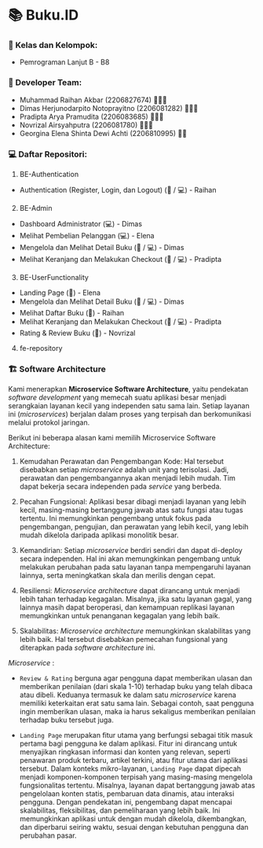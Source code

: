 # 📚 Buku.ID

### 📝 Kelas dan Kelompok:
* Pemrograman Lanjut B - B8

### 👤 Developer Team:
* Muhammad Raihan Akbar (2206827674) 🧔🏻‍♂️
* Dimas Herjunodarpito Notoprayitno (2206081282) 🧔🏻‍♂️
* Pradipta Arya Pramudita (2206083685) 🧔🏻‍♂️
* Novrizal Airsyahputra (2206081780) 🧔🏻‍♂️
* Georgina Elena Shinta Dewi Achti (2206810995) 👩🏻

### 💻 Daftar Repositori:

1. BE-Authentication

- Authentication (Register, Login, dan Logout)  (🙋 / 💻) - Raihan

2. BE-Admin

- Dashboard Administrator (💻) - Dimas
- Melihat Pembelian Pelanggan (💻) - Elena
- Mengelola dan Melihat Detail Buku  (🙋 / 💻) - Dimas
- Melihat Keranjang dan Melakukan Checkout  (🙋 / 💻) - Pradipta

3. BE-UserFunctionality

- Landing Page (🙋) - Elena
- Mengelola dan Melihat Detail Buku  (🙋 / 💻) - Dimas
- Melihat Daftar Buku (🙋) - Raihan
- Melihat Keranjang dan Melakukan Checkout  (🙋 / 💻) - Pradipta
- Rating & Review Buku  (🙋) - Novrizal

4. fe-repository

### 🏗️ Software Architecture
Kami menerapkan **Microservice Software Architecture**, yaitu pendekatan _software development_ yang memecah suatu aplikasi besar menjadi serangkaian layanan kecil yang independen satu sama lain. Setiap layanan ini (_microservices_) berjalan dalam proses yang terpisah dan berkomunikasi melalui protokol jaringan.

Berikut ini beberapa alasan kami memilih Microservice Software Architecture:

1. Kemudahan Perawatan dan Pengembangan Kode: Hal tersebut disebabkan setiap _microservice_ adalah unit yang terisolasi. Jadi, perawatan dan pengembangannya akan menjadi lebih mudah. Tim dapat bekerja secara independen pada _service_ yang berbeda.

2. Pecahan Fungsional: Aplikasi besar dibagi menjadi layanan yang lebih kecil, masing-masing bertanggung jawab atas satu fungsi atau tugas tertentu. Ini memungkinkan pengembang untuk fokus pada pengembangan, pengujian, dan perawatan yang lebih kecil, yang lebih mudah dikelola daripada aplikasi monolitik besar.

3. Kemandirian: Setiap _microservice_ berdiri sendiri dan dapat di-deploy secara independen. Hal ini akan memungkinkan pengembang untuk melakukan perubahan pada satu layanan tanpa mempengaruhi layanan lainnya, serta meningkatkan skala dan merilis dengan cepat.

4. Resiliensi: _Microservice architecture_ dapat dirancang untuk menjadi lebih tahan terhadap kegagalan. Misalnya, jika satu layanan gagal, yang lainnya masih dapat beroperasi, dan kemampuan replikasi layanan memungkinkan untuk penanganan kegagalan yang lebih baik.

5. Skalabilitas: _Microservice architecture_ memungkinkan skalabilitas yang lebih baik. Hal tersebut disebabkan pemecahan fungsional yang diterapkan pada _software architecture_ ini.

_Microservice_ : </br>
- `Review & Rating` berguna agar pengguna dapat memberikan ulasan dan memberikan penilaian (dari skala 1-10) terhadap buku yang telah dibaca atau dibeli. 
Keduanya termasuk ke dalam satu _microservice_ karena memiliki keterkaitan erat satu sama lain. 
Sebagai contoh, saat pengguna ingin memberikan ulasan, maka ia harus sekaligus memberikan penilaian terhadap buku tersebut juga.

- `Landing Page` merupakan fitur utama yang berfungsi sebagai titik masuk pertama bagi pengguna ke dalam aplikasi. 
Fitur ini dirancang untuk menyajikan ringkasan informasi dan konten yang relevan, seperti penawaran produk terbaru, artikel terkini, atau fitur utama dari aplikasi tersebut. Dalam konteks mikro-layanan, 
`Landing Page` dapat dipecah menjadi komponen-komponen terpisah yang masing-masing mengelola fungsionalitas tertentu. Misalnya, layanan dapat bertanggung jawab atas pengelolaan konten statis, pembaruan data dinamis, atau interaksi pengguna.
Dengan pendekatan ini, pengembang dapat mencapai skalabilitas, fleksibilitas, dan pemeliharaan yang lebih baik. Ini memungkinkan aplikasi untuk dengan mudah dikelola, dikembangkan, dan diperbarui seiring waktu, sesuai dengan kebutuhan pengguna dan perubahan pasar.